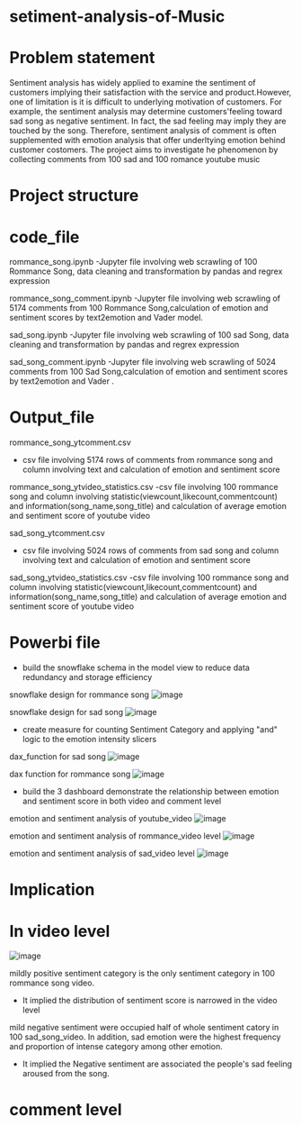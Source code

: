 # setiment-analysis-of-Music

# Problem statement
Sentiment analysis has widely applied to examine the sentiment of customers implying their satisfaction with the service and product.However, one of limitation is it is difficult to underlying motivation of customers. For example, the sentiment analysis may determine customers'feeling toward sad song as negative sentiment. In fact, the sad feeling may imply they are touched by the song.  Therefore, sentiment analysis of comment is often supplemented with emotion analysis that offer underltying emotion behind customer costomers.  The project aims to investigate he phenomenon by collecting comments from 100 sad and 100 romance youtube music

# Project structure

# code_file

rommance_song.ipynb
-Jupyter file involving web scrawling of 100 Rommance Song, data cleaning and transformation by pandas and regrex expression

rommance_song_comment.ipynb
-Jupyter file involving web scrawling of 5174 comments from 100 Rommance Song,calculation of emotion and sentiment scores by text2emotion and Vader model.

sad_song.ipynb
-Jupyter file involving web scrawling of 100 sad Song, data cleaning and transformation by pandas and regrex expression

sad_song_comment.ipynb
-Jupyter file involving web scrawling of 5024 comments from 100 Sad Song,calculation of emotion and sentiment scores by text2emotion and Vader .



# Output_file
rommance_song_ytcomment.csv
- csv file involving 5174 rows of comments from rommance song and column involving text and calculation of emotion and sentiment score

rommance_song_ytvideo_statistics.csv
-csv file involving 100 rommance song and column involving statistic(viewcount,likecount,commentcount) and information(song_name,song_title) and calculation of average emotion and sentiment score of youtube video

sad_song_ytcomment.csv
- csv file involving 5024 rows of comments from sad song and column involving text and calculation of emotion and sentiment score

sad_song_ytvideo_statistics.csv
-csv file involving 100 rommance song and column involving statistic(viewcount,likecount,commentcount) and information(song_name,song_title) and calculation of average emotion and sentiment score of youtube video



# Powerbi file

- build the snowflake schema in the model view to reduce data redundancy and storage efficiency
  
snowflake design for rommance song
![image](https://github.com/user-attachments/assets/3e43d9b9-9ecf-4323-a13e-4eebf69e0936)

snowflake design for sad song
![image](https://github.com/user-attachments/assets/28d2898c-3939-4f8c-b536-d0fc58e1f42d)


-  create measure for counting Sentiment Category and applying "and" logic to the emotion intensity slicers 

dax_function for sad song
![image](https://github.com/user-attachments/assets/37e56347-576c-47e9-97c8-23c08168a2d6)

dax function for rommance song 
![image](https://github.com/user-attachments/assets/7175331a-8849-449b-b97b-9b477a7d8784)

- build the 3 dashboard demonstrate the relationship between emotion and sentiment score in both video and comment level 

emotion and sentiment analysis of youtube_video
![image](https://github.com/user-attachments/assets/da35fae4-94f7-4b6a-b29f-6ed3d61ef841)


emotion and sentiment analysis of rommance_video level
![image](https://github.com/user-attachments/assets/94af2e54-7e95-4366-be76-b429607f7c0d)

emotion and sentiment analysis of sad_video level
![image](https://github.com/user-attachments/assets/d6bbca10-0701-4b59-a320-340d2e8cde47)

# Implication

# In video level
![image](https://github.com/user-attachments/assets/072f44c9-b464-41dd-b5ac-baa36f10483b)

mildly positive sentiment category is the only sentiment category in 100 rommance song video. 
- It implied the distribution of sentiment score is narrowed in the video level

mild negative sentiment were occupied half of whole sentiment catory in 100 sad_song_video. In addition, sad emotion were the highest frequency and proportion of intense category among other emotion.   
- It implied the Negative sentiment are associated the people's sad feeling aroused from the song.

# comment level









